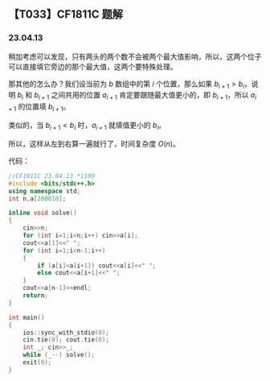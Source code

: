 <head>
    <script src="https://cdn.mathjax.org/mathjax/latest/MathJax.js?config=TeX-AMS-MML_HTMLorMML" type="text/javascript"></script>
    <script type="text/x-mathjax-config">
        MathJax.Hub.Config({
            tex2jax: {
            skipTags: ['script', 'noscript', 'style', 'textarea', 'pre'],
            inlineMath: [['$','$']]
            }
        });
    </script>
</head>

## 【T033】CF1811C 题解
### 23.04.13

稍加考虑可以发现，只有两头的两个数不会被两个最大值影响，所以，这两个位子可以直接填它旁边的那个最大值，这两个要特殊处理。

那其他的怎么办？我们设当前为 $b$ 数组中的第 $i$ 个位置，那么如果 $b_{i+1} > b_{i}$，说明 $b_i$ 和 $b_{i+1}$ 之间共用的位置 $a_{i+1}$ 肯定要跟随最大值更小的，即 $b_{i+1}$，所以 $a_{i+1}$ 的位置填 $b_{i+1}$。

类似的，当 $b_{i+1} < b_{i}$ 时，$a_{i+1}$ 就填值更小的 $b_{i}$。

所以，这样从左到右算一遍就行了，时间复杂度 $O(n)$。

代码：

```cpp
//CF1811C 23.04.13 *1100
#include <bits/stdc++.h>
using namespace std;
int n,a[200010];

inline void solve()
{
    cin>>n;
    for (int i=1;i<n;i++) cin>>a[i];  
    cout<<a[1]<<" ";
    for (int i=1;i<n-1;i++)
    {
        if (a[i]<a[i+1]) cout<<a[i]<<" ";
        else cout<<a[i+1]<<" ";
    }
    cout<<a[n-1]<<endl;
    return;
}

int main()
{
    ios::sync_with_stdio(0);
    cin.tie(0); cout.tie(0);
    int _; cin>>_;
    while (_--) solve();
    exit(0);
} 
```
